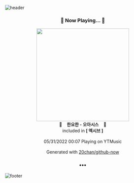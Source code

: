 ![header](https://capsule-render.vercel.app/api?type=wave&height=170&section=header&text=Hi.%20I'm%20SHIFT&fontColor=090707&fontAlignX=45&fontAlignY=65&fontSize=100)

<h3 align="center">🎵 Now Playing... 🎵</h3>
<p align="center">
  <a href="https://music.youtube.com/watch?v=iwwb-HDfF9I">
    <img width="300" src="https://lh3.googleusercontent.com/55381GQcPwCbn_-Z9ufHtZsvjbQ18LruqHHAFM3a2lUGAVrx8fNijyeF7h-ZVpSI3GqQ2_ZOsbmwsWn4HA">
  </a>
  <br>
  🎵&nbsp&nbsp&nbsp <b>한요한 - 오아시스</b> &nbsp&nbsp&nbsp🎵
  <br>
  included in <b>[ 엑시브 ]</b>
  
  <br />
  <br />
  05/31/2022 00:07 Playing on YTMusic
  <br />
  <br />
  Generated with <a href="https://github.com/20chan/github-now">20chan/github-now</a>
</p>

<h3 align="center">•••</h3>

![footer](https://capsule-render.vercel.app/api?type=wave&height=150&section=footer)
